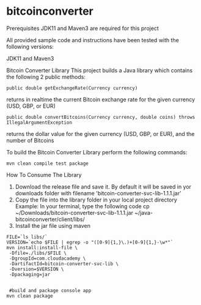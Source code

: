 # bitcoinconverter

Prerequisites
JDK11 and Maven3 are required for this project

All provided sample code and instructions have been tested with the following versions:

JDK11 and Maven3

Bitcoin Converter Library
This project builds a Java library which contains the following 2 public methods:

`public double getExchangeRate(Currency currency)`

returns in realtime the current Bitcoin exchange rate for the given currency (USD, GBP, or EUR)

`public double convertBitcoins(Currency currency, double coins) throws IllegalArgumentException`

returns the dollar value for the given currency (USD, GBP, or EUR), and the number of Bitcoins

To build the Bitcoin Converter Library perform the following commands:

`mvn clean compile test package`


How To Consume The Library
1. Download the release file and save it. By default it will be saved in yor downloads folder with filename 'bitcoin-converter-svc-lib-1.1.1.jar'
2. Copy the file into the library folder in your local project directory
Example: In your terminal, type the following code
cp ~/Downloads/bitcoin-converter-svc-lib-1.1.1.jar ~/java-bitcoinconverter/client/libs/
3. Install the jar file using maven

```#install bitcoin lib
FILE=`ls libs/`
VERSION=`echo $FILE | egrep -o "([0-9]{1,}\.)+[0-9]{1,}-\w*"`
mvn install:install-file \
 -Dfile=./libs/$FILE \
 -DgroupId=com.cloudacademy \
 -DartifactId=bitcoin-converter-svc-lib \
 -Dversion=$VERSION \
 -Dpackaging=jar 
 
 
 #build and package console app
mvn clean package
